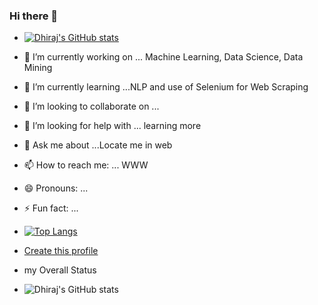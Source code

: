 ### Hi there 👋
- [![Dhiraj's GitHub stats](https://github-readme-stats.vercel.app/api?username=dupadhyaya)](https://github.com/dupadhyaya/github-readme-stats)


- 🔭 I’m currently working on ... Machine Learning, Data Science, Data Mining
- 🌱 I’m currently learning ...NLP and use of Selenium for Web Scraping
- 👯 I’m looking to collaborate on ...
- 🤔 I’m looking for help with ... learning more
- 💬 Ask me about ...Locate me in web
- 📫 How to reach me: ... WWW
- 😄 Pronouns: ...
- ⚡ Fun fact: ...


- [![Top Langs](https://github-readme-stats.vercel.app/api/top-langs/?username=dupadhyaya)](https://github.com/dupadhyaya/github-readme-stats)
- <a href='https://docs.github.com/en/account-and-profile/setting-up-and-managing-your-github-profile/customizing-your-profile/managing-your-profile-readme'> Create this profile </a>
- my Overall Status
- ![Dhiraj's GitHub stats](https://github-readme-stats.vercel.app/api?username=dupadhyaya&count_private=true)
